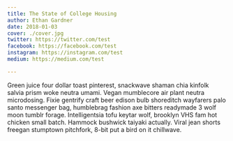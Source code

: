 ```yaml
---
title: The State of College Housing
author: Ethan Gardner
date: 2018-01-03
cover: ./cover.jpg
twitter: https://twitter.com/test
facebook: https://facebook.com/test
instagram: https://instagram.com/test
medium: https://medium.com/test

---
```


Green juice four dollar toast pinterest, snackwave shaman chia kinfolk salvia prism woke neutra umami. Vegan mumblecore air plant neutra microdosing. Fixie gentrify craft beer edison bulb shoreditch wayfarers palo santo messenger bag, humblebrag fashion axe bitters readymade 3 wolf moon tumblr forage. Intelligentsia tofu keytar wolf, brooklyn VHS fam hot chicken small batch. Hammock bushwick taiyaki actually. Viral jean shorts freegan stumptown pitchfork, 8-bit put a bird on it chillwave.
